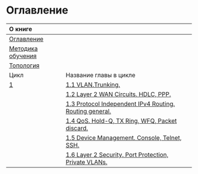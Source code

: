 # Оглавление

| О книге |  |
| :--- | :--- |
| [Оглавление](https://ccie.gitbook.io/ccie/~/edit/drafts/-LSsGEtK1rIcAILdcDFe/oglavlenie) |  |
| [Методика обучения](https://ccie.gitbook.io/ccie/~/edit/drafts/-LSsGEtK1rIcAILdcDFe/metodika-obucheniya) |  |
| [Топология](https://ccie.gitbook.io/ccie/~/edit/drafts/-LSsGEtK1rIcAILdcDFe/topology) |  |
| Цикл | Название главы в цикле |
| [1](https://ccie.gitbook.io/ccie/cycle_1) | [1.1 VLAN.Trunking.](https://ccie.gitbook.io/ccie/~/edit/drafts/-LSs8aTw0_GkSIeKMTia/cycle_1/1.1-vlan.trunking.) |
|  | [1.2 Layer 2 WAN Circuits. HDLC, PPP.](https://ccie.gitbook.io/ccie/~/edit/drafts/-LSs8aTw0_GkSIeKMTia/cycle_1/1.2-layer-2-wan-circuits.-hdlc-ppp) |
|  | [1.3 Protocol Independent IPv4 Routing. Routing general.](https://ccie.gitbook.io/ccie/~/edit/drafts/-LSs8aTw0_GkSIeKMTia/cycle_1/1.3-protocol-independent-ipv4-routing.-routing-general) |
|  | [1.4 QoS. Hold-Q, TX Ring, WFQ, Packet discard.](https://ccie.gitbook.io/ccie/~/edit/drafts/-LSs8aTw0_GkSIeKMTia/cycle_1/1.4-qos.-hold-q-tx-ring-wfq-packet-discard) |
|  | [1.5 Device Management. Console, Telnet, SSH.](https://ccie.gitbook.io/ccie/~/edit/drafts/-LSs8aTw0_GkSIeKMTia/cycle_1/1.5-device-management.-console-telnet-ssh.) |
|  | [1.6 Layer 2 Security. Port Protection, Private VLANs.](https://ccie.gitbook.io/ccie/~/edit/drafts/-LSs8aTw0_GkSIeKMTia/cycle_1/1.6-layer-2-security.-port-protection-private-vlans.) |

